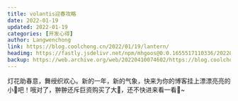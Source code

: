 ```yaml
---
title: volantis迎春攻略
date: 2022-01-19
updated: 2022-01-19
categories: [开发心得]
author: Langwenchong
link: https://blog.coolchong.cn/2022/01/19/lantern/
headimg: https://fastly.jsdelivr.net/npm/mhgoos@0.0.1655517110336/20220118205901.png
backup: https://web.archive.org/web/20220410074602/https://blog.coolchong.cn/2022/01/19/lantern/
---
```


灯花助春意，舞绶织欢心。新的一年，新的气象，快来为你的博客挂上漂漂亮亮的小🏮吧！哦对了，翀翀还斥巨资购买了大🎉，还不快进来看一看🥰~

<!-- more -->
